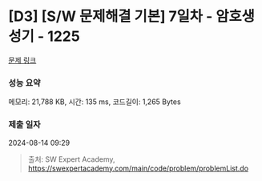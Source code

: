 # [D3] [S/W 문제해결 기본] 7일차 - 암호생성기 - 1225 

[문제 링크](https://swexpertacademy.com/main/code/problem/problemDetail.do?contestProbId=AV14uWl6AF0CFAYD) 

### 성능 요약

메모리: 21,788 KB, 시간: 135 ms, 코드길이: 1,265 Bytes

### 제출 일자

2024-08-14 09:29



> 출처: SW Expert Academy, https://swexpertacademy.com/main/code/problem/problemList.do